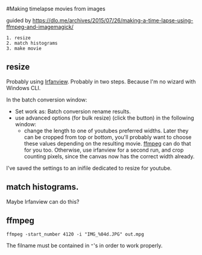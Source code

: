#Making timelapse movies from images

guided by https://dlo.me/archives/2015/07/26/making-a-time-lapse-using-ffmpeg-and-imagemagick/

	1. resize
	2. match histograms
	3. make movie

## resize
Probably using [Irfanview](http://irfanview.com "Irfanview").
Probably in two steps.
Because I'm no wizard with Windows CLI.

In the batch conversion window:
- Set work as: Batch conversion rename results.
- use advanced options (for bulk resize) (click the button)
  in the following window:
	- change the length to one of youtubes preferred widths.
	Later they can be cropped from top or bottom,
	you'll probably want to choose these values depending on the resulting movie.
	[ffmpeg](http://ffmpeg.org "ffmpeg") can do that for you too.
	Otherwise, use irfanview for a second run, and crop counting pixels,
	since the canvas now has the correct width already.

I've saved the settings to an inifile dedicated to resize for youtube.

## match histograms.
Maybe Irfanview can do this?

## ffmpeg

```
ffmpeg -start_number 4120 -i "IMG_%04d.JPG" out.mpg
```

The filname must be contained in `"`'s in order to work properly.
